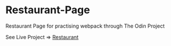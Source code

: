 # Restaurant-Page
Restaurant Page for practising webpack through The Odin Project

See Live Project => [Restaurant](https://damon-thomas.github.io/Restaurant-Page/)